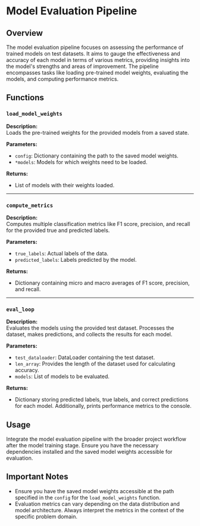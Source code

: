 # Model Evaluation Pipeline

## Overview

The model evaluation pipeline focuses on assessing the performance of trained models on test datasets. It aims to gauge the effectiveness and accuracy of each model in terms of various metrics, providing insights into the model's strengths and areas of improvement. The pipeline encompasses tasks like loading pre-trained model weights, evaluating the models, and computing performance metrics.

## Functions

### `load_model_weights`

**Description:**  
Loads the pre-trained weights for the provided models from a saved state.

**Parameters:**  
- `config`: Dictionary containing the path to the saved model weights.
- `*models`: Models for which weights need to be loaded.

**Returns:**  
- List of models with their weights loaded.

---

### `compute_metrics`

**Description:**  
Computes multiple classification metrics like F1 score, precision, and recall for the provided true and predicted labels.

**Parameters:**  
- `true_labels`: Actual labels of the data.
- `predicted_labels`: Labels predicted by the model.

**Returns:**  
- Dictionary containing micro and macro averages of F1 score, precision, and recall.

---

### `eval_loop`

**Description:**  
Evaluates the models using the provided test dataset. Processes the dataset, makes predictions, and collects the results for each model.

**Parameters:**  
- `test_dataloader`: DataLoader containing the test dataset.
- `len_array`: Provides the length of the dataset used for calculating accuracy.
- `models`: List of models to be evaluated.

**Returns:**  
- Dictionary storing predicted labels, true labels, and correct predictions for each model. Additionally, prints performance metrics to the console.

## Usage

Integrate the model evaluation pipeline with the broader project workflow after the model training stage. Ensure you have the necessary dependencies installed and the saved model weights accessible for evaluation.

## Important Notes

- Ensure you have the saved model weights accessible at the path specified in the `config` for the `load_model_weights` function.
- Evaluation metrics can vary depending on the data distribution and model architecture. Always interpret the metrics in the context of the specific problem domain.
